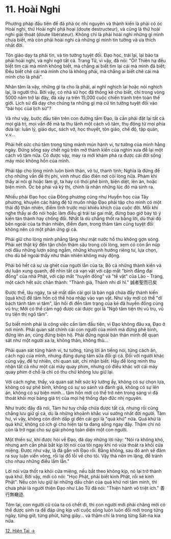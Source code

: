# 11. Hoài Nghi

Phương pháp đầu tiên để đả phá óc nhị nguyên và thành kiến là phải có óc Hoài
nghi, thứ Hoài nghi phá hoại (doute destructeur), và cũng là thứ hoài nghi giải
thoát (doute libérateur). Không chỉ là phải hoài nghi những gì mình chưa biết, 
mà còn phải hoài nghi cả những gì mình tin tưởng và ưa thích nhất đời.

Tôn giáo dạy ta phải tin, và tin tưởng tuyệt đối. Đạo học, trái lại, lại bảo ta
phải hoài nghi, và nghi ngờ tất cả. Trang Tử, vì vậy, đã nói: "Ôi! Thiên hạ đều
biết tìm cái mà mình không biết, mà chẳng ai biết tìm lại cái mà mình đã biết;
Đều biết chê cái mà mình cho là không phải, mà chẳng ai biết chê cái mà mình cho
là phải".

Nhân tâm là vậy, những gì ta cho là phải, ai nghĩ nghịch lại hoặc nói nghịch
lại, là người thù. Bởi vậy, có nhà sử học đã thống kê cho biết, chỉ trong vòng
5000 năm trở lại đây, đã xảy ra trên 15,000 cuộc chiến tranh trên toàn thế 
giới. Lịch sử đã dạy cho chúng ta những gì mà cứ tin tưởng tuyệt đối vào "bài 
học của lịch sử"?

Và như vậy, bước đầu tiên trên con đường tầm  Đạo, là cần phải đặt lại tất cả
mọi giá trị, mọi vấn đề mà ta thụ lãnh một cách vô tâm, thụ động từ mọi phía đưa
lại: luân lý, giáo dục, sách vở, học thuyết, tôn giáo, chế độ, tập quán, v.v...

Phải hết sức chú tâm trong từng mảnh mún hành vi, tư tưởng của mình hằng ngày.
Đừng sống say chết ngủ trên mớ thành kiến của nghìn xưa để lại một cách vô tâm
nữa. Có được vậy, may ra mới khám phá ra được cái đời sống máy móc không hồn của
mình.

Phải tập cho lòng mình luôn bình thản, vô tư, thanh tịnh; Nghĩa là đừng để cho
những vấn đề thị phi, vinh nhục đảo điên nơi cõi lòng nữa. Phàm khi thấy ai nói
gì hoặc làm gì, ta hay có thói phê bình, biện diệt, lên án, hoặc biện minh. Óc
bè phái và kỳ thị, chính là nhân những lúc đó mà sinh ra.

Nhiều phái Đạo học của Đông phương cũng như Huyền học của Tây phương, khuyên các
hàng đệ tử muốn nhập Đạo phải tập cho mình có một thái độ thản nhiên, điềm tĩnh
trước mọi khiêu khích của cuộc đời. Mỗi khi nghe thấy ai đó nói hoặc làm điều gì
trái tai gai mắt, đừng bao giờ bày tỏ ý kiến tán thành hay chống đối. Nhất là dù
chẳng thốt ra bằng lời, dù thái độ bên ngoài của ta thản nhiên, điềm đạm, trong
thâm tâm cũng tuyệt đối không nên có một phản ứng gì cả.

Phải giữ cho lòng mình phẳng lặng như mặt nước hồ thu không gợn sóng. Phải xét
thật kỹ đến tận chốn thâm sâu trong cõi lòng, xem có còn ẩn núp nơi đâu những 
lượn sóng ngầm, những khuynh hướng riêng tư, lựa chọn, cho dù bề ngoài thấy như 
thản nhiên không máy động.

Phải bỏ hết cả sự ưa ghét của người lẫn của ta; Bỏ cả những thành kiến và dư
luận xung quanh, để nhìn tất cả vạn vật với cặp mắt "bình đẳng đại đồng" của 
nhà Phật, với cặp mắt "huyền đồng" và "tề vật" của Lão - Trang, một cách hết 
sức chân thành: "Thành giả, Thánh nhi dĩ hĩ." 誠者聖而已矣

Được thế, lâu ngày, ta sẽ mất dần cái gọi là bản ngã chứa đầy thành kiến (quá 
khứ) để tâm hồn có thể hòa nhập vào vạn vật. Như vậy mới có thể "dĩ bách tánh
tâm vi tâm", lần hồi đi đến tâm trạng của kẻ đã huyền đồng cùng vũ trụ; Mới có
thể cảm ngộ được cái được gọi là "Ngô tâm tiện thị vũ trụ, vũ trụ tiện thị ngô
tâm".

Sự biết mình phải là công việc cần làm đầu tiên, vì Đạo không đâu xa, Đạo ở nơi
mình. Phải quan sát chính cái con người của mình mà đừng phê bình, đừng lên án,
cũng đừng biện hộ. Phải đứng ngoài bản thân mình để quan sát như một người xa
lạ, không thân, không thù...

Phải quan sát từng hành vi, tư tưởng, từng lời ăn tiếng nói, từng cách ăn, cách
ngủ của mình, nhưng đừng dụng tâm sửa đổi gì cả. Đối với người khác cũng vậy, để
tự nhiên, chỉ quan sát, chỉ nhận biết. Hãy để lòng mình thu nhận tất cả như một
cái máy quay phim, nhưng có điều khác với cái máy quay phim ở chỗ là chỉ có thu
chứ không lưu giữ lại.

Với cách nghe, thấy, và quan sát hết sức kỹ lưỡng ấy, không có sự chọn lựa,
không có sự phê bình, không có sự so sánh và đánh giá, không có sự lên án, không
có sự biện minh... tâm hồn mới có thể trở nên trong sáng vì đã thoát khỏi mọi
bảng giá trị của mọi hệ thống đạo đức nhị nguyên.

Như trước đây đã nói, Tâm hư tuy chấp chứa được tất cả, nhưng rồi cũng chẳng lưu
giữ gì cả, dù là những khoảnh khắc vui sướng nhất đời người. Tâm hư, vì vậy,
không còn dính dấp gì đến cái gọi là "quá khứ" nữa. Quá khứ là quá khứ, không có
ích gì cho hiện tại ta đang sống ngay đây. Thậm chí nó còn là trở ngại cho sự 
giải phóng toàn diện một con người.

Một thiền sư, khi được hỏi về Đạo, đã dạy những lời này: "Nói ra không khó,
nhưng anh cần phải bắt kịp lời nói của tôi ngay khi nó vừa thoát ra khỏi cửa
miệng. Được như vậy, là đã gần với Đạo rồi. Bằng không, sau đó anh sẽ đâm ra suy
luận viển vông, rồi lại đổ lỗi về cho tôi. Vậy thà nên im lặng, để tránh cho
nhau những điều lầm lẫn."

Lời nói vừa thốt ra khỏi cửa miệng, nếu bắt theo không kịp, nó lại trở thành quá
khứ. Bởi vậy, mới có nói: "Học Phật, phải biết kinh Phật, rồi xé kinh Phật". Nếu
còn lưu giữ lại những dấu chân của quá khứ nơi tâm mình, thì chưa phải là người
thiện Đạo như Lão Tử đã nói: "Thiện hành vô triệt ích." 善行無轍迹.

Tóm lại, con người cũ của ta có chết đi, thì con người mới phải chăng mới có thể
được sinh ra để đáp ứng kịp với cuộc sống luôn luôn đổi mới trong từng ngày, 
từng giờ, từng phút, từng giây... và thậm chí là trong từng Sát-na kia nữa.

[12. Hiện Tại &rarr;](https://github.com/thaicuc/tinh-hoa-dao-hoc/blob/master/contents/12-hien-tai.md)
